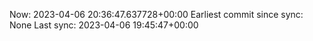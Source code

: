 Now: 2023-04-06 20:36:47.637728+00:00 Earliest commit since sync: None Last sync: 2023-04-06 19:45:47+00:00
